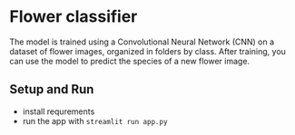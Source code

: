 # Flower classifier
The model is trained using a Convolutional Neural Network (CNN) on a dataset of flower images, organized in folders by class.
After training, you can use the model to predict the species of a new flower image.

## Setup and Run
- install requrements
- run the app with `streamlit run app.py`
